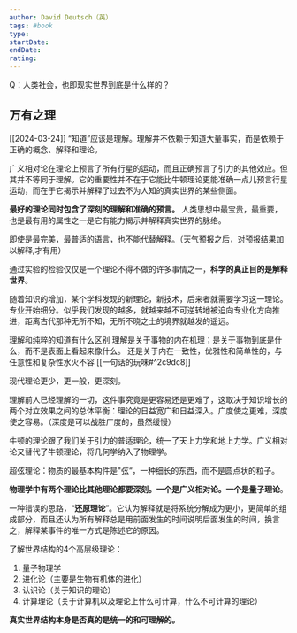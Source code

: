 ```yaml
---
author: David Deutsch（英）
tags: #book 
type:
startDate: 
endDate:
rating: 
---
```



Q：人类社会，也即现实世界到底是什么样的？

## 万有之理 
[[2024-03-24]]
“知道”应该是理解。理解并不依赖于知道大量事实，而是依赖于正确的概念、解释和理论。

广义相对论在理论上预言了所有行星的运动，而且正确预言了引力的其他效应。但其并不等同于理解。它的重要性并不在于它能比牛顿理论更能准确一点儿预言行星运动，而在于它揭示并解释了过去不为人知的真实世界的某些侧面。

**最好的理论同时包含了深刻的理解和准确的预言。** 人类思想中最宝贵，最重要，也是最有用的属性之一是它有能力揭示并解释真实世界的脉络。

即使是最完美，最普适的语言，也不能代替解释。（天气预报之后，对预报结果加以解释,才有用）



通过实验的检验仅仅是一个理论不得不做的许多事情之一，**科学的真正目的是解释世界**。

随着知识的增加，某个学科发现的新理论，新技术，后来者就需要学习这一理论。专业开始细分。似乎我们发现的越多，就越来越不可逆转地被迫向专业化方向推进，距离古代那种无所不知，无所不晓之士的境界就越发的遥远。


理解和纯粹的知道有什么区别
理解是关于事物的内在机理；是关于事物到底是什么，而不是表面上看起来像什么。 还是关于内在一致性，优雅性和简单性的，与任意性和复杂性水火不容 [[一句话的玩味#^2c9dc8]]


现代理论更少，更一般，更深刻。

理解前人已经理解的一切，这件事究竟是更容易还是更难了，这取决于知识增长的两个对立效果之间的总体平衡：理论的日益宽广和日益深入。广度使之更难，深度使之容易。（深度是可以战胜广度的，虽然缓慢）

牛顿的理论跟了我们关于引力的普适理论，统一了天上力学和地上力学。广义相对论又替代了牛顿理论，将几何学纳入了物理学。

超弦理论：物质的最基本构件是"弦“，一种细长的东西，而不是圆点状的粒子。

**物理学中有两个理论比其他理论都要深刻。一个是广义相对论。一个是量子理论**。

一种错误的思路，“**还原理论**”。它认为解释就是将系统分解成为更小，更简单的组成部分，而且还认为所有解释总是用前面发生的时间说明后面发生的时间，换言之，解释某事件的唯一方式是陈述它的原因。

了解世界结构的4个高层级理论：
1. 量子物理学
2. 进化论（主要是生物有机体的进化）
3. 认识论（关于知识的理论）
4. 计算理论（关于计算机以及理论上什么可计算，什么不可计算的理论）

**真实世界结构本身是否真的是统一的和可理解的。**